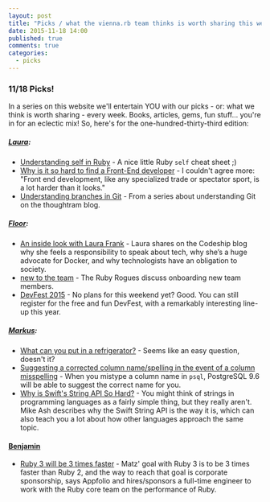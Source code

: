 ```yaml
---
layout: post
title: "Picks / what the vienna.rb team thinks is worth sharing this week"
date: 2015-11-18 14:00
published: true
comments: true
categories:
  - picks
---
```


### 11/18 Picks!

In a series on this website we'll entertain YOU with our picks - or: what we think is worth sharing - every week.
Books, articles, gems, fun stuff... you're in for an eclectic mix! So, here's for the one-hundred-thirty-third edition:

##### [Laura][1]:
- [Understanding self in Ruby][2] - A nice little Ruby `self` cheat sheet ;)
- [Why is it so hard to find a Front-End developer][3] - I couldn't agree more: "Front end development, like any specialized trade or spectator sport, is a lot harder than it looks."
- [Understanding branches in Git][4] - From a series about understanding Git on the thoughtram blog.

##### [Floor][9]:
- [An inside look with Laura Frank][10] - Laura shares on the Codeship blog why she feels a responsibility to speak about tech, why she’s a huge advocate for Docker, and why technologists have an obligation to society.
- [new to the team][11] - The Ruby Rogues discuss onboarding new team members.  
- [DevFest 2015][12] - No plans for this weekend yet? Good. You can still register for the free and fun DevFest, with a remarkably interesting line-up this year.

##### [Markus][13]:
- [What can you put in a refrigerator?][14] - Seems like an easy question, doesn't it?
- [Suggesting a corrected column name/spelling in the event of a column misspelling][15] - When you mistype a column name in `psql`, PostgreSQL 9.6 will be able to suggest the correct name for you.
- [Why is Swift's String API So Hard?][16] - You might think of strings in programming languages as a fairly simple thing, but they really aren't. Mike Ash describes why the Swift String API is the way it is, which can also teach you a lot about how other languages approach the same topic.

#### [Benjamin][17]
- [Ruby 3 will be 3 times faster][18] - Matz' goal with Ruby 3 is to be 3 times faster than Ruby 2, and the way to reach that goal is corporate sponsorship, says Appfolio and hires/sponsors a full-time engineer to work with the Ruby core team on the performance of Ruby.


[1]: http://www.twitter.com/alicetragedy
[2]: http://blog.honeybadger.io/ruby-self-cheat-sheet/
[3]: https://medium.com/creative-business/why-is-it-so-hard-to-find-a-front-end-developer-cb92848a7c6f
[4]: http://blog.thoughtram.io/git/rebase-book/2015/02/10/understanding-branches-in-git.html
[9]: http://www.twitter.com/floordrees
[10]: http://blog.codeship.com/an-inside-look-laura-frank-senior-engineer-at-codeship/
[11]: https://devchat.tv/ruby-rogues/233-rr-onboarding-new-employees
[12]: http://www.devfest.at/speakers/
[13]: https://twitter.com/nuclearsquid
[14]: http://prog21.dadgum.com/212.html
[15]: http://pgeoghegan.blogspot.com/2015/11/suggesting-corrected-column.html
[16]: https://www.mikeash.com/pyblog/friday-qa-2015-11-06-why-is-swifts-string-api-so-hard.html
[17]: https://twitter.com/bindrive
[18]: http://engineering.appfolio.com/appfolio-engineering/2015/11/18/ruby-3x3
